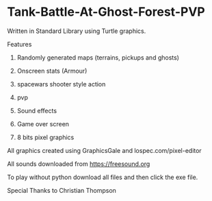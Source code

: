 # Tank-Battle-At-Ghost-Forest-PVP

Written in Standard Library using Turtle graphics. 


Features

1) Randomly generated maps (terrains, pickups and ghosts)  

2) Onscreen stats (Armour) 

3) spacewars shooter style action 

4) pvp 

5) Sound effects

6) Game over screen

7) 8 bits pixel graphics


All graphics created using GraphicsGale and lospec.com/pixel-editor

All sounds downloaded from https://freesound.org

To play without python download all files and then click the exe file.


Special Thanks to Christian Thompson
